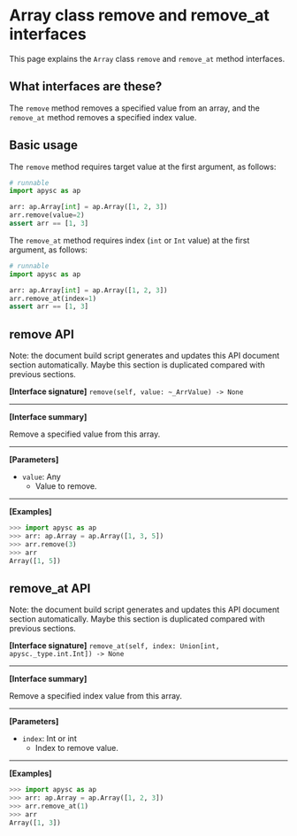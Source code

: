 # Array class remove and remove_at interfaces

This page explains the `Array` class `remove` and `remove_at` method interfaces.

## What interfaces are these?

The `remove` method removes a specified value from an array, and the `remove_at` method removes a specified index value.

## Basic usage

The `remove` method requires target value at the first argument, as follows:

```py
# runnable
import apysc as ap

arr: ap.Array[int] = ap.Array([1, 2, 3])
arr.remove(value=2)
assert arr == [1, 3]
```

The `remove_at` method requires index (`int` or `Int` value) at the first argument, as follows:

```py
# runnable
import apysc as ap

arr: ap.Array[int] = ap.Array([1, 2, 3])
arr.remove_at(index=1)
assert arr == [1, 3]
```


## remove API

<!-- Docstring: apysc._type.array.Array.remove -->

<span class="inconspicuous-txt">Note: the document build script generates and updates this API document section automatically. Maybe this section is duplicated compared with previous sections.</span>

**[Interface signature]** `remove(self, value: ~_ArrValue) -> None`<hr>

**[Interface summary]**

Remove a specified value from this array.<hr>

**[Parameters]**

- `value`: Any
  - Value to remove.

<hr>

**[Examples]**

```py
>>> import apysc as ap
>>> arr: ap.Array = ap.Array([1, 3, 5])
>>> arr.remove(3)
>>> arr
Array([1, 5])
```

## remove_at API

<!-- Docstring: apysc._type.array.Array.remove_at -->

<span class="inconspicuous-txt">Note: the document build script generates and updates this API document section automatically. Maybe this section is duplicated compared with previous sections.</span>

**[Interface signature]** `remove_at(self, index: Union[int, apysc._type.int.Int]) -> None`<hr>

**[Interface summary]**

Remove a specified index value from this array.<hr>

**[Parameters]**

- `index`: Int or int
  - Index to remove value.

<hr>

**[Examples]**

```py
>>> import apysc as ap
>>> arr: ap.Array = ap.Array([1, 2, 3])
>>> arr.remove_at(1)
>>> arr
Array([1, 3])
```